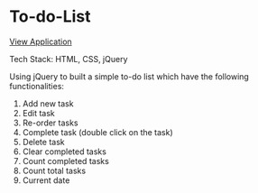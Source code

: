 # To-do-List
[View Application](http://xiaomin-chen.com/coding-project/todo-list/todo.html)

Tech Stack: HTML, CSS, jQuery

Using jQuery to built a simple to-do list which have the following functionalities:
1. Add new task 
2. Edit task 
3. Re-order tasks 
4. Complete task (double click on the task)
5. Delete task 
6. Clear completed tasks
7. Count completed tasks
8. Count total tasks
9. Current date
